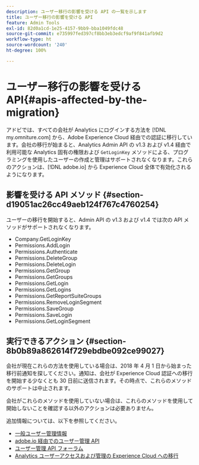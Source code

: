 ```yaml
---
description: ユーザー移行の影響を受ける API の一覧を示します
title: ユーザー移行の影響を受ける API
feature: Admin Tools
exl-id: 82d0a1cd-1e25-4157-9bb9-bba1049fdc48
source-git-commit: e735997fed397cf8bb3eb3edcf9af9f841afb9d2
workflow-type: ht
source-wordcount: '240'
ht-degree: 100%

---
```


# ユーザー移行の影響を受ける API{#apis-affected-by-the-migration}

アドビでは、すべての会社が Analytics にログインする方法を [!DNL my.omniture.com] から、Adobe Experience Cloud 経由での認証に移行しています。会社の移行が始まると、Analytics Admin API の v1.3 および v1.4 経由で利用可能な Analytics 固有の権限および `GetLoginKey` メソッドによる、プログラミングを使用したユーザーの作成と管理はサポートされなくなります。これらのアクションは、[!DNL adobe.io] から Experience Cloud 全体で有効化されるようになります。

## 影響を受ける API メソッド {#section-d19051ac26cc49aeb124f767c4760254}

ユーザーの移行を開始すると、Admin API の v1.3 および v1.4 では次の API メソッドがサポートされなくなります。

* Company.GetLoginKey
* Permissions.AddLogin
* Permissions.Authenticate
* Permissions.DeleteGroup
* Permissions.DeleteLogin
* Permissions.GetGroup
* Permissions.GetGroups
* Permissions.GetLogin
* Permissions.GetLogins
* Permissions.GetReportSuiteGroups
* Permissions.RemoveLoginSegment
* Permissions.SaveGroup
* Permissions.SaveLogin
* Permissions.GetLoginSegment

## 実行できるアクション {#section-8b0b89a862614f729ebdbe092ce99027}

会社が現在これらの方法を使用している場合は、2018 年 4 月 1 日から始まった移行前通知を探してください。通知は、会社が Experience Cloud 認証への移行を開始する少なくとも 30 日前に送信されます。その時点で、これらのメソッドのサポートは中止されます。

会社がこれらのメソッドを使用していない場合は、これらのメソッドを使用して開始しないことを確認する以外のアクションは必要ありません。

追加情報については、以下を参照してください。

* [一般ユーザー管理情報](https://helpx.adobe.com/jp/enterprise/help/users.html)
* [adobe.io 経由でのユーザー管理 API](https://developer.adobe.com/UMAPI/)
* [ユーザー管理 API フォーラム](https://community.adobe.com/t5/enterprise-teams/bd-p/enterprise-and-teams)
* [Analytics ユーザーアクセスおよび管理の Experience Cloud への移行](https://experienceleague.adobe.com/docs/analytics/admin/user-product-management/user-management/migrate-users/c-migration-tool.html?lang=ja)
